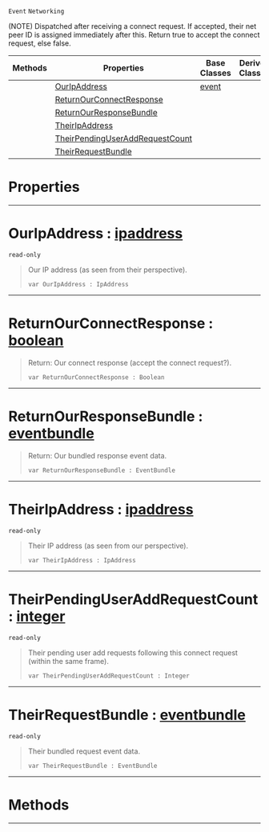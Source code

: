  `Event` `Networking`



(NOTE) Dispatched after receiving a connect request. If accepted, their net peer ID is assigned immediately after this. Return true to accept the connect request, else false.

|Methods|Properties|Base Classes|Derived Classes|
|---|---|---|---|
| |[ OurIpAddress](https://github.com/zeroengineteam/ZeroDocs/code_reference/class_reference/netpeerreceivedconnectrequest.markdown#ouripaddress-zero-engine)|[event](https://github.com/zeroengineteam/ZeroDocs/code_reference/class_reference/event.markdown)| |
| |[ ReturnOurConnectResponse](https://github.com/zeroengineteam/ZeroDocs/code_reference/class_reference/netpeerreceivedconnectrequest.markdown#returnourconnectresponse)| | |
| |[ ReturnOurResponseBundle](https://github.com/zeroengineteam/ZeroDocs/code_reference/class_reference/netpeerreceivedconnectrequest.markdown#returnourresponsebundle)| | |
| |[ TheirIpAddress](https://github.com/zeroengineteam/ZeroDocs/code_reference/class_reference/netpeerreceivedconnectrequest.markdown#theiripaddress-zero-engi)| | |
| |[ TheirPendingUserAddRequestCount](https://github.com/zeroengineteam/ZeroDocs/code_reference/class_reference/netpeerreceivedconnectrequest.markdown#theirpendinguseraddreque)| | |
| |[ TheirRequestBundle](https://github.com/zeroengineteam/ZeroDocs/code_reference/class_reference/netpeerreceivedconnectrequest.markdown#theirrequestbundle-zero)| | |


 #  Properties


---  
 #  OurIpAddress : [ipaddress](https://github.com/zeroengineteam/ZeroDocs/code_reference/class_reference/ipaddress.markdown)

 `read-only`

> Our IP address (as seen from their perspective).
> ``` lang=cpp, name=Zilch
> var OurIpAddress : IpAddress


---  
 #  ReturnOurConnectResponse : [boolean](https://github.com/zeroengineteam/ZeroDocs/code_reference/zilch_base_types/boolean.markdown)

> Return: Our connect response (accept the connect request?).
> ``` lang=cpp, name=Zilch
> var ReturnOurConnectResponse : Boolean


---  
 #  ReturnOurResponseBundle : [eventbundle](https://github.com/zeroengineteam/ZeroDocs/code_reference/class_reference/eventbundle.markdown)

> Return: Our bundled response event data.
> ``` lang=cpp, name=Zilch
> var ReturnOurResponseBundle : EventBundle


---  
 #  TheirIpAddress : [ipaddress](https://github.com/zeroengineteam/ZeroDocs/code_reference/class_reference/ipaddress.markdown)

 `read-only`

> Their IP address (as seen from our perspective).
> ``` lang=cpp, name=Zilch
> var TheirIpAddress : IpAddress


---  
 #  TheirPendingUserAddRequestCount : [integer](https://github.com/zeroengineteam/ZeroDocs/code_reference/zilch_base_types/integer.markdown)

 `read-only`

> Their pending user add requests following this connect request (within the same frame).
> ``` lang=cpp, name=Zilch
> var TheirPendingUserAddRequestCount : Integer


---  
 #  TheirRequestBundle : [eventbundle](https://github.com/zeroengineteam/ZeroDocs/code_reference/class_reference/eventbundle.markdown)

 `read-only`

> Their bundled request event data.
> ``` lang=cpp, name=Zilch
> var TheirRequestBundle : EventBundle


---  
 #  Methods


---  
 

 